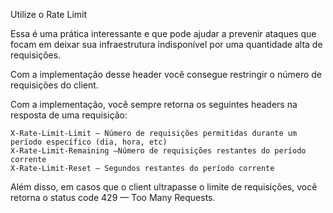 Utilize o Rate Limit

Essa é uma prática interessante e que pode ajudar a prevenir ataques que focam em deixar sua infraestrutura indisponível por uma quantidade alta de requisições.

Com a implementação desse header você consegue restringir o número de requisições do client.

Com a implementação, você sempre retorna os seguintes headers na resposta de uma requisição:

    X-Rate-Limit-Limit — Número de requisições permitidas durante um período específico (dia, hora, etc)
    X-Rate-Limit-Remaining —Número de requisições restantes do período corrente
    X-Rate-Limit-Reset — Segundos restantes do período corrente

Além disso, em casos que o client ultrapasse o limite de requisições, você retorna o status code 429 — Too Many Requests.